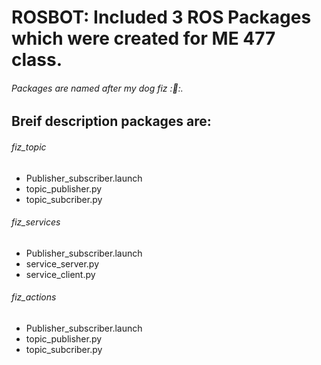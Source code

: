 # ROSBOT: Included 3 ROS Packages which were created for ME 477 class. 

######  Packages are named after my dog fiz ::dog::. 

## Breif description packages are:
######  fiz_topic
   - Publisher_subscriber.launch
   - topic_publisher.py
   - topic_subcriber.py
######  fiz_services
   - Publisher_subscriber.launch
   - service_server.py
   - service_client.py
######  fiz_actions
   - Publisher_subscriber.launch
   - topic_publisher.py
   - topic_subcriber.py

